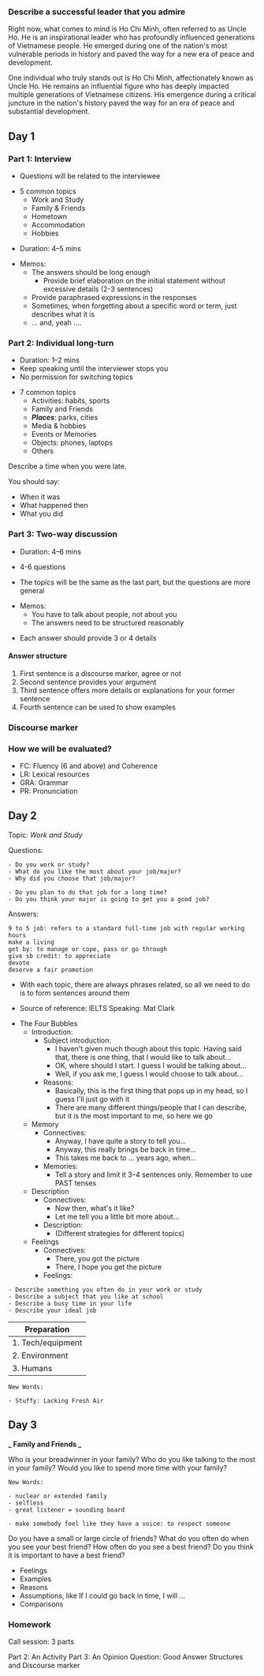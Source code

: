 ### Describe a successful leader that you admire

Right now, what comes to mind is Ho Chi Minh, often referred to as Uncle Ho. He is an inspirational leader who has profoundly influenced generations of Vietnamese people. He emerged during one of the nation's most vulnerable periods in history and paved the way for a new era of peace and development.

One individual who truly stands out is Ho Chi Minh, affectionately known as Uncle Ho. He remains an influential figure who has deeply impacted multiple generations of Vietnamese citizens. His emergence during a critical juncture in the nation's history paved the way for an era of peace and substantial development.

## Day 1

### Part 1: Interview

- Questions will be related to the interviewee

* 5 common topics
  - Work and Study
  - Family & Friends
  - Hometown
  - Accommodation
  - Hobbies

- Duration: 4–5 mins

* Memos:
  - The answers should be long enough
    - Provide brief elaboration on the initial statement without excessive details (2-3 sentences)
  - Provide paraphrased expressions in the responses
  - Sometimes, when forgetting about a specific word or term, just describes what it is
  - ... and, yeah ....

### Part 2: Individual long-turn

- Duration: 1–2 mins
- Keep speaking until the interviewer stops you
- No permission for switching topics

* 7 common topics
  - Activities: habits, sports
  - Family and Friends
  - **_Places_**: parks, cities
  - Media & hobbies
  - Events or Memories
  - Objects: phones, laptops
  - Others

Describe a time when you were late.

You should say:

- When it was
- What happened then
- What you did

### Part 3: Two-way discussion

- Duration: 4–6 mins
- 4-6 questions

- The topics will be the same as the last part, but the questions are more general

* Memos:
  - You have to talk about people, not about you
  - The answers need to be structured reasonably

- Each answer should provide 3 or 4 details

#### Answer structure

1. First sentence is a discourse marker, agree or not
2. Second sentence provides your argument
3. Third sentence offers more details or explanations for your former sentence
4. Fourth sentence can be used to show examples

### Discourse marker

### How we will be evaluated?

- FC: Fluency (6 and above) and Coherence
- LR: Lexical resources
- GRA: Grammar
- PR: Pronunciation

## Day 2

Topic: _Work and Study_

Questions:

```
- Do you work or study?
- What do you like the most about your job/major?
- Why did you choose that job/major?

- Do you plan to do that job for a long time?
- Do you think your major is going to get you a good job?
```

Answers:

```
9 to 5 job: refers to a standard full-time job with regular working hours
make a living
get by: to manage or cope, pass or go through
give sb credit: to appreciate
devote
deserve a fair promotion
```

- With each topic, there are always phrases related, so all we need to do is to form sentences around them

* Source of reference: IELTS Speaking: Mat Clark

- The Four Bubbles
  - Introduction:
    - Subject introduction:
      - I haven't given much though about this topic. Having said that, there is one thing, that I would like to talk about...
      - OK, where should I start. I guess I would be talking about...
      - Well, if you ask me, I guess I would choose to talk about...
    - Reasons:
      - Basically, this is the first thing that pops up in my head, so I guess I'll just go with it
      - There are many different things/people that I can describe, but it is the most important to me, so here we go
  - Memory
    - Connectives:
      - Anyway, I have quite a story to tell you...
      - Anyway, this really brings be back in time...
      - This takes me back to ... years ago, when...
    - Memories:
      - Tell a story and limit it 3–4 sentences only. Remember to use PAST tenses
  - Description
    - Connectives:
      - Now then, what's it like?
      - Let me tell you a little bit more about...
    - Description:
      - (Different strategies for different topics)
  - Feelings
    - Connectives:
      - There, you got the picture
      - There, I hope you get the picture
    - Feelings:

```
- Describe something you often do in your work or study
- Describe a subject that you like at school
- Describe a busy time in your life
- Describe your ideal job
```

| Preparation       |
| ----------------- |
| 1. Tech/equipment |
| 2. Environment    |
| 3. Humans         |

```
New Words:

- Stuffy: Lacking Fresh Air
```

## Day 3

**_ Family and Friends _**

Who is your breadwinner in your family?
Who do you like talking to the most in your family?
Would you like to spend more time with your family?

```
New Words:

- nuclear or extended family
- selfless
- great listener = sounding board

- make somebody feel like they have a voice: to respect someone
```

Do you have a small or large circle of friends?
What do you often do when you see your best friend?
How often do you see a best friend?
Do you think it is important to have a best friend?

- Feelings
- Examples
- Reasons
- Assumptions, like If I could go back in time, I will ...
- Comparisons

### Homework

Call session: 3 parts

Part 2: An Activity
Part 3: An Opinion Question: Good Answer Structures and Discourse marker
